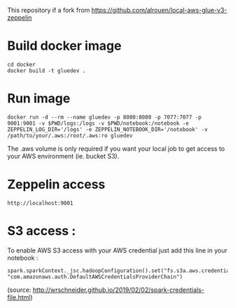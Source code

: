 This repository if a fork from https://github.com/alrouen/local-aws-glue-v3-zeppelin

# Build docker image

    cd docker
    docker build -t gluedev . 

# Run image

    docker run -d --rm --name gluedev -p 8080:8080 -p 7077:7077 -p 9001:9001 -v $PWD/logs:/logs -v $PWD/notebook:/notebook -e ZEPPELIN_LOG_DIR='/logs' -e ZEPPELIN_NOTEBOOK_DIR='/notebook' -v /path/to/your/.aws:/root/.aws:ro gluedev

The .aws volume is only required if you want your local job to get access to your AWS environment (ie. bucket S3).

# Zeppelin access

    http://localhost:9001
    
# S3 access :

To enable AWS S3 access with your AWS credential just add this line in your notebook :

    spark.sparkContext._jsc.hadoopConfiguration().set("fs.s3a.aws.credentials.provider", "com.amazonaws.auth.DefaultAWSCredentialsProviderChain")
    
(source: http://wrschneider.github.io/2019/02/02/spark-credentials-file.html)